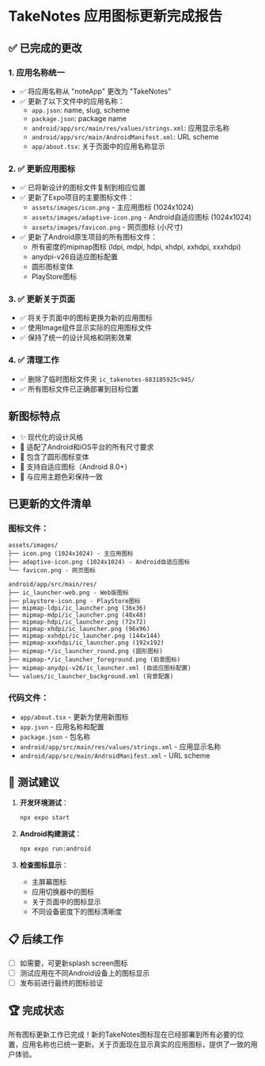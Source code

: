 # TakeNotes 应用图标更新完成报告

## ✅ 已完成的更改

### 1. 应用名称统一
- ✅ 将应用名称从 "noteApp" 更改为 "TakeNotes"
- ✅ 更新了以下文件中的应用名称：
  - `app.json`: name, slug, scheme
  - `package.json`: package name
  - `android/app/src/main/res/values/strings.xml`: 应用显示名称
  - `android/app/src/main/AndroidManifest.xml`: URL scheme
  - `app/about.tsx`: 关于页面中的应用名称显示

### 2. ✅ 更新应用图标
- ✅ 已将新设计的图标文件复制到相应位置
- ✅ 更新了Expo项目的主要图标文件：
  - `assets/images/icon.png` - 主应用图标 (1024x1024)
  - `assets/images/adaptive-icon.png` - Android自适应图标 (1024x1024)
  - `assets/images/favicon.png` - 网页图标 (小尺寸)
- ✅ 更新了Android原生项目的所有图标文件：
  - 所有密度的mipmap图标 (ldpi, mdpi, hdpi, xhdpi, xxhdpi, xxxhdpi)
  - anydpi-v26自适应图标配置
  - 圆形图标变体
  - PlayStore图标

### 3. ✅ 更新关于页面
- ✅ 将关于页面中的图标更换为新的应用图标
- ✅ 使用Image组件显示实际的应用图标文件
- ✅ 保持了统一的设计风格和阴影效果

### 4. ✅ 清理工作
- ✅ 删除了临时图标文件夹 `ic_takenotes-683185925c945/`
- ✅ 所有图标文件已正确部署到目标位置

## 新图标特点
- ✨ 现代化的设计风格
- 📱 适配了Android和iOS平台的所有尺寸要求
- 🔄 包含了圆形图标变体
- 🎯 支持自适应图标（Android 8.0+）
- 🎨 与应用主题色彩保持一致

## 已更新的文件清单

### 图标文件：
```
assets/images/
├── icon.png (1024x1024) - 主应用图标
├── adaptive-icon.png (1024x1024) - Android自适应图标
└── favicon.png - 网页图标

android/app/src/main/res/
├── ic_launcher-web.png - Web版图标
├── playstore-icon.png - PlayStore图标
├── mipmap-ldpi/ic_launcher.png (36x36)
├── mipmap-mdpi/ic_launcher.png (48x48)
├── mipmap-hdpi/ic_launcher.png (72x72)
├── mipmap-xhdpi/ic_launcher.png (96x96)
├── mipmap-xxhdpi/ic_launcher.png (144x144)
├── mipmap-xxxhdpi/ic_launcher.png (192x192)
├── mipmap-*/ic_launcher_round.png (圆形图标)
├── mipmap-*/ic_launcher_foreground.png (前景图标)
├── mipmap-anydpi-v26/ic_launcher.xml (自适应图标配置)
└── values/ic_launcher_background.xml (背景配置)
```

### 代码文件：
- `app/about.tsx` - 更新为使用新图标
- `app.json` - 应用名称和配置
- `package.json` - 包名称
- `android/app/src/main/res/values/strings.xml` - 应用显示名称
- `android/app/src/main/AndroidManifest.xml` - URL scheme

## 🎯 测试建议
1. **开发环境测试**：
   ```bash
   npx expo start
   ```

2. **Android构建测试**：
   ```bash
   npx expo run:android
   ```

3. **检查图标显示**：
   - 主屏幕图标
   - 应用切换器中的图标
   - 关于页面中的图标显示
   - 不同设备密度下的图标清晰度

## 📋 后续工作
- [ ] 如需要，可更新splash screen图标
- [ ] 测试应用在不同Android设备上的图标显示
- [ ] 发布前进行最终的图标验证

## 🏆 完成状态
所有图标更新工作已完成！新的TakeNotes图标现在已经部署到所有必要的位置，应用名称也已统一更新。关于页面现在显示真实的应用图标，提供了一致的用户体验。
